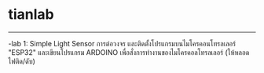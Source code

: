 # tianlab
------------------

-lab 1: Simple Light Sensor
การต่อวงจร และติดตั้งโปรแกรมบนไมโครคอนโทรลเลอร์ "ESP32" และเขียนโปรแกรม ARDOINO เพื่อสั่งการทำงานของไมโครคอลโทรลเลอร์ (ให้หลอดไฟติด/ดับ)

